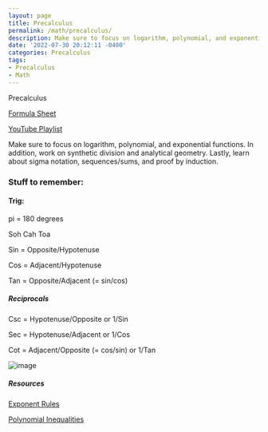 ```yaml
---
layout: page
title: Precalculus
permalink: /math/precalculus/
description: Make sure to focus on logarithm, polynomial, and exponential functions.  In addition, work on synthetic division and analytical geometry. Lastly, learn about sigma notation,  sequences/sums, and proof by induction. 
date: '2022-07-30 20:12:11 -0400'
categories: Precalculus
tags:
- Precalculus
- Math
---
```



Precalculus

[Formula Sheet](https://github.com/avipars/CS-Resources/files/8949180/Precalculus.Formula.Sheet.pdf)


[YouTube Playlist](https://www.youtube.com/playlist?list=PL9DdgseuDZgLyPgbOqfu8xk2QaIPOBYvZ)

Make sure to focus on logarithm, polynomial, and exponential functions.  In addition, work on synthetic division and analytical geometry. Lastly, learn about sigma notation,  sequences/sums, and proof by induction. 


### Stuff to remember:


#### Trig: 

pi = 180 degrees

Soh Cah Toa

Sin = Opposite/Hypotenuse

Cos = Adjacent/Hypotenuse

Tan = Opposite/Adjacent (= sin/cos)

##### Reciprocals 

Csc = Hypotenuse/Opposite or 1/Sin

Sec = Hypotenuse/Adjacent or 1/Cos

Cot = Adjacent/Opposite (= cos/sin) or 1/Tan


![image](https://user-images.githubusercontent.com/5733247/182157678-4e2193b0-4258-482a-8315-47da4ed897f6.png)

##### Resources

[Exponent Rules](https://www.rapidtables.com/math/number/exponent.html)

[Polynomial Inequalities](https://math.libretexts.org/Courses/Monroe_Community_College/MTH_165_College_Algebra_MTH_175_Precalculus/03%3A_Polynomial_and_Rational_Functions/3.08%3A_Polynomial_and_Rational_Inequalities)